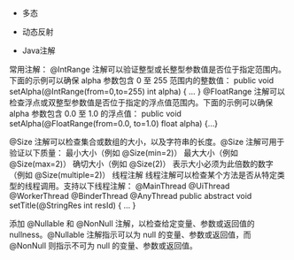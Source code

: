 - 多态

- 动态反射

- Java注解

常用注解：
@IntRange 注解可以验证整型或长整型参数值是否位于指定范围内。下面的示例可以确保 alpha 参数包含 0 至 255 范围内的整数值：
public void setAlpha(@IntRange(from=0,to=255) int alpha) { … }
@FloatRange 注解可以检查浮点或双整型参数值是否位于指定的浮点值范围内。下面的示例可以确保 alpha 参数包含 0.0 至 1.0 的浮点值：
public void setAlpha(@FloatRange(from=0.0, to=1.0) float alpha) {...}

@Size 注解可以检查集合或数组的大小，以及字符串的长度。@Size 注解可用于验证以下质量：
最小大小（例如 @Size(min=2)）
最大大小（例如 @Size(max=2)）
确切大小（例如 @Size(2)）
表示大小必须为此倍数的数字（例如 @Size(multiple=2)）
线程注解
线程注解可以检查某个方法是否从特定类型的线程调用。支持以下线程注解：
@MainThread
@UiThread
@WorkerThread
@BinderThread
@AnyThread
public abstract void setTitle(@StringRes int resId) { … }

添加 @Nullable 和 @NonNull 注解，以检查给定变量、参数或返回值的 nullness。@Nullable 注解指示可以为 null 的变量、参数或返回值，而 @NonNull 则指示不可为 null 的变量、参数或返回值。